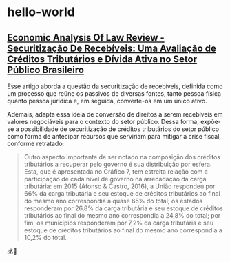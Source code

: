# hello-world
## [**Economic Analysis Of Law Review - Securitização De Recebíveis: Uma Avaliação de Créditos Tributários e Dívida Ativa no Setor Público Brasileiro**](https://portalrevistas.ucb.br/index.php/EALR/article/view/8344/pdf)

Esse artigo aborda a questão da securitização de recebíveis, definida como um processo que reúne os passivos de diversas fontes, tanto pessoa física quanto pessoa jurídica e, em seguida, converte-os em um único ativo.

Ademais, adapta essa ideia de conversão de direitos a serem recebíveis em valores negociáveis para o contexto do setor público. Dessa forma, expõe-se a possibilidade de securitização de créditos tributários do setor público como forma de antecipar recursos que serviriam para mitigar a crise fiscal, conforme retratado:
> Outro aspecto importante de ser notado na composição dos créditos tributários a recuperar pelo governo é sua distribuição por esfera. Esta, que é apresentada no Gráfico 7, tem estreita relação com a participação de cada nível de governo na arrecadação da carga tributária:
em 2015 (Afonso & Castro, 2016), a União respondeu por 66% da carga tributária e seu estoque de créditos tributários ao final do mesmo ano correspondia a quase 65% do total; os estados responderam por 26,8% da carga tributária e seu estoque de créditos tributários ao final do
mesmo ano correspondia a 24,8% do total; por fim, os municípios responderam por 7,2% da carga tributária e seu estoque de créditos tributários ao final do mesmo ano correspondia a 10,2% do total.

:moneybag::money_with_wings:
